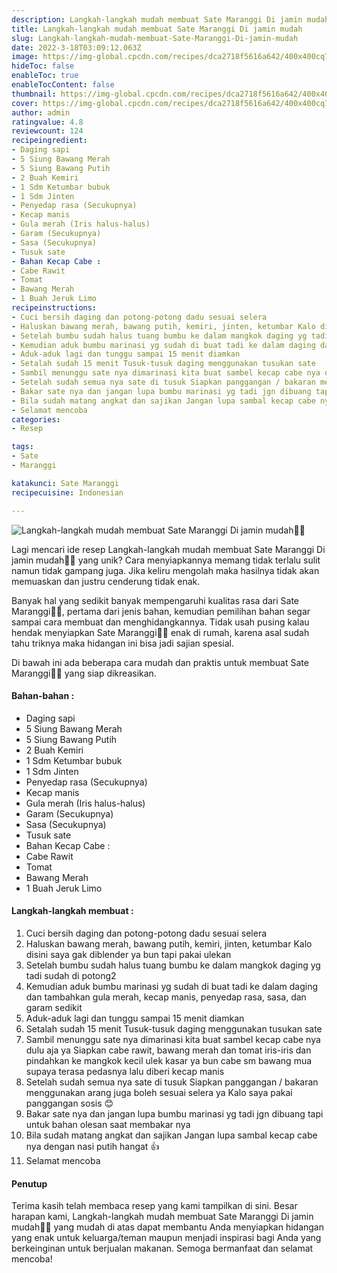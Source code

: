 ```yaml
---
description: Langkah-langkah mudah membuat Sate Maranggi Di jamin mudah"
title: Langkah-langkah mudah membuat Sate Maranggi Di jamin mudah
slug: Langkah-langkah-mudah-membuat-Sate-Maranggi-Di-jamin-mudah
date: 2022-3-18T03:09:12.063Z
image: https://img-global.cpcdn.com/recipes/dca2718f5616a642/400x400cq70/photo.jpg
hideToc: false
enableToc: true
enableTocContent: false
thumbnail: https://img-global.cpcdn.com/recipes/dca2718f5616a642/400x400cq70/photo.jpg
cover: https://img-global.cpcdn.com/recipes/dca2718f5616a642/400x400cq70/photo.jpg
author: admin
ratingvalue: 4.8
reviewcount: 124
recipeingredient:
- Daging sapi
- 5 Siung Bawang Merah
- 5 Siung Bawang Putih
- 2 Buah Kemiri
- 1 Sdm Ketumbar bubuk
- 1 Sdm Jinten
- Penyedap rasa (Secukupnya)
- Kecap manis
- Gula merah (Iris halus-halus)
- Garam (Secukupnya)
- Sasa (Secukupnya)
- Tusuk sate
- Bahan Kecap Cabe :
- Cabe Rawit
- Tomat
- Bawang Merah
- 1 Buah Jeruk Limo
recipeinstructions:
- Cuci bersih daging dan potong-potong dadu sesuai selera
- Haluskan bawang merah, bawang putih, kemiri, jinten, ketumbar Kalo disini saya gak diblender ya bun tapi pakai ulekan
- Setelah bumbu sudah halus tuang bumbu ke dalam mangkok daging yg tadi sudah di potong2
- Kemudian aduk bumbu marinasi yg sudah di buat tadi ke dalam daging dan tambahkan gula merah, kecap manis, penyedap rasa, sasa, dan garam sedikit
- Aduk-aduk lagi dan tunggu sampai 15 menit diamkan
- Setalah sudah 15 menit Tusuk-tusuk daging menggunakan tusukan sate
- Sambil menunggu sate nya dimarinasi kita buat sambel kecap cabe nya dulu aja ya Siapkan cabe rawit, bawang merah dan tomat iris-iris dan pindahkan ke mangkok kecil ulek kasar ya bun cabe sm bawang mua supaya terasa pedasnya lalu diberi kecap manis
- Setelah sudah semua nya sate di tusuk Siapkan panggangan / bakaran menggunakan arang juga boleh sesuai selera ya Kalo saya pakai panggangan sosis 😊
- Bakar sate nya dan jangan lupa bumbu marinasi yg tadi jgn dibuang tapi untuk bahan olesan saat membakar nya
- Bila sudah matang angkat dan sajikan Jangan lupa sambal kecap cabe nya dengan nasi putih hangat 👍
- Selamat mencoba
categories:
- Resep

tags:
- Sate
- Maranggi

katakunci: Sate Maranggi
recipecuisine: Indonesian

---
```


![Langkah-langkah mudah membuat Sate Maranggi Di jamin mudah👩‍🍳](https://img-global.cpcdn.com/recipes/dca2718f5616a642/400x400cq70/photo.jpg)

Lagi mencari ide resep Langkah-langkah mudah membuat Sate Maranggi Di jamin mudah👩‍🍳 yang unik? Cara menyiapkannya memang tidak terlalu sulit namun tidak gampang juga. Jika keliru mengolah maka hasilnya tidak akan memuaskan dan justru cenderung tidak enak.

Banyak hal yang sedikit banyak mempengaruhi kualitas rasa dari Sate Maranggi👩‍🍳, pertama dari jenis bahan, kemudian pemilihan bahan segar sampai cara membuat dan menghidangkannya. Tidak usah pusing kalau hendak menyiapkan Sate Maranggi👩‍🍳 enak di rumah, karena asal sudah tahu triknya maka hidangan ini bisa jadi sajian spesial.

Di bawah ini ada beberapa cara mudah dan praktis untuk membuat Sate Maranggi👩‍🍳 yang siap dikreasikan.

<!--inarticleads1-->

#### Bahan-bahan :

- Daging sapi
- 5 Siung Bawang Merah
- 5 Siung Bawang Putih
- 2 Buah Kemiri
- 1 Sdm Ketumbar bubuk
- 1 Sdm Jinten
- Penyedap rasa (Secukupnya)
- Kecap manis
- Gula merah (Iris halus-halus)
- Garam (Secukupnya)
- Sasa (Secukupnya)
- Tusuk sate
- Bahan Kecap Cabe :
- Cabe Rawit
- Tomat
- Bawang Merah
- 1 Buah Jeruk Limo

<!--inarticleads2-->

#### Langkah-langkah membuat :

1. Cuci bersih daging dan potong-potong dadu sesuai selera
1. Haluskan bawang merah, bawang putih, kemiri, jinten, ketumbar Kalo disini saya gak diblender ya bun tapi pakai ulekan
1. Setelah bumbu sudah halus tuang bumbu ke dalam mangkok daging yg tadi sudah di potong2
1. Kemudian aduk bumbu marinasi yg sudah di buat tadi ke dalam daging dan tambahkan gula merah, kecap manis, penyedap rasa, sasa, dan garam sedikit
1. Aduk-aduk lagi dan tunggu sampai 15 menit diamkan
1. Setalah sudah 15 menit Tusuk-tusuk daging menggunakan tusukan sate
1. Sambil menunggu sate nya dimarinasi kita buat sambel kecap cabe nya dulu aja ya Siapkan cabe rawit, bawang merah dan tomat iris-iris dan pindahkan ke mangkok kecil ulek kasar ya bun cabe sm bawang mua supaya terasa pedasnya lalu diberi kecap manis
1. Setelah sudah semua nya sate di tusuk Siapkan panggangan / bakaran menggunakan arang juga boleh sesuai selera ya Kalo saya pakai panggangan sosis 😊
1. Bakar sate nya dan jangan lupa bumbu marinasi yg tadi jgn dibuang tapi untuk bahan olesan saat membakar nya
1. Bila sudah matang angkat dan sajikan Jangan lupa sambal kecap cabe nya dengan nasi putih hangat 👍
1. Selamat mencoba

#### Penutup

Terima kasih telah membaca resep yang kami tampilkan di sini. Besar harapan kami, Langkah-langkah mudah membuat Sate Maranggi Di jamin mudah👩‍🍳 yang mudah di atas dapat membantu Anda menyiapkan hidangan yang enak untuk keluarga/teman maupun menjadi inspirasi bagi Anda yang berkeinginan untuk berjualan makanan. Semoga bermanfaat dan selamat mencoba!